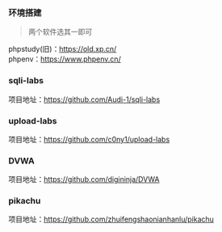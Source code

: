### 环境搭建

> 两个软件选其一即可  

phpstudy(旧)：https://old.xp.cn/  
phpenv：https://www.phpenv.cn/

### sqli-labs

项目地址：https://github.com/Audi-1/sqli-labs

### upload-labs

项目地址：https://github.com/c0ny1/upload-labs

### DVWA

项目地址：https://github.com/digininja/DVWA

### pikachu

项目地址：https://github.com/zhuifengshaonianhanlu/pikachu
